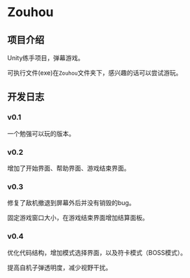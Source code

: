 #  Zouhou

## 项目介绍

Unity练手项目，弹幕游戏。

可执行文件(exe)在`Zouhou`文件夹下，感兴趣的话可以尝试游玩。

## 开发日志

### v0.1

一个勉强可以玩的版本。

### v0.2

增加了开始界面、帮助界面、游戏结束界面。

### v0.3

修复了敌机撤退到屏幕外后并没有销毁的bug。

固定游戏窗口大小，在游戏结束界面增加结算面板。

### v0.4

优化代码结构，增加模式选择界面，以及符卡模式（BOSS模式）。

提高自机子弹透明度，减少视野干扰。